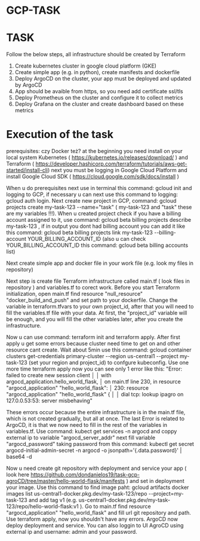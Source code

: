 # GCP-TASK
# TASK 
Follow the below steps, all infrastructure should be created by Terraform
1. Create kubernetes cluster in google cloud platform (GKE)
2. Create simple app (e.g. in python), create manifests and dockerfile
3. Deploy ArgoCD on the cluster, your app must be deployed and updated by ArgoCD
4. App should be avaible from https, so you need add certificate ssl/tls
5. Deploy Prometheus on the cluster and configure it to collect metrics
6. Deploy Grafana on the cluster and create dashboard based on these metrics
    
# Execution of the task

prerequisites: czy Docker też?
at the beginning you need install on your local system Kubernetes ( https://kubernetes.io/releases/download/ ) and Terraform ( https://developer.hashicorp.com/terraform/tutorials/aws-get-started/install-cli) next you must be logging in Google Cloud Platform and install Google Cloud SDK ( https://cloud.google.com/sdk/docs/install )


When u do prerequisites next use in terminal this command: gcloud init and logging to GCP, if necessary u can next use this command to logging: gcloud auth login. Next create new project in GCP, command: gcloud projects create my-task-123 --name="task" ( my-task-123 and "task" these are my variables !!!). When u created project check if you have a billing account assigned to it, use command: gcloud beta billing projects describe my-task-123 , if in output you dont had billing account you can add it like this command: gcloud beta billing projects link my-task-123 --billing-account YOUR_BILLING_ACCOUNT_ID  (also u can check YOUR_BILLING_ACCOUNT_ID this command: gcloud beta billing accounts list)

Next create simple app and docker file in your work file (e.g. look my files in repository)

Next step is create file Terraform infrastructure called main.tf ( look files in repository ) and variables.tf to corect work. Before you start Terraform initialization, open main.tf find resource "null_resource" "docker_build_and_push" and set path to your dockerfile. Change the variable in terraform.tfvars to your own project_id, after that you will need to fill the variables.tf file with your data. At first, the "project_id" variable will be enough, and you will fill the other variables later, after you create the infrastructure.

Now u can use command: terraform init and terraform apply. After first apply u get some errors because cluster need time to get on and other resource cant create. Wait about 5min use this command: gcloud container clusters get-credentials primary-cluster --region us-central1 --project my-task-123 (set your region and project_id) to confgure kubeconfig. Use one more time terraform apply now you can see only 1 error like this: 
"Error: failed to create new session client
│ 
│   with argocd_application.hello_world_flask,
│   on main.tf line 230, in resource "argocd_application" "hello_world_flask":
│  230: resource "argocd_application" "hello_world_flask" {
│ 
│ dial tcp: lookup ipagro on 127.0.0.53:53: server misbehaving"

These errors occur because the entire infrastructure is in the main.tf file, which is not created gradually, but all at once. The last Error is related to ArgoCD, it is that we now need to fill in the rest of the variables in variables.tf.
Use command: kubect get services -n argocd  and coppy external ip to variable "argocd_server_addr" next fill variable "argocd_password" taking password from this command: kubectl get secret argocd-initial-admin-secret -n argocd -o jsonpath='{.data.password}' | base64 -d   

Now u need create git repository with deployment and service your app ( look here https://github.com/dondanielos19/task-gcp-agroCD/tree/master/hello-world-flask/manifests ) and set in deployment your image. Use this command to find image paht: gcloud artifacts docker images list us-central1-docker.pkg.dev/my-task-123/repo --project=my-task-123 and add tag v1 (e.g. us-central1-docker.pkg.dev/my-task-123/repo/hello-world-flask:v1 ). Go to main.tf find resource "argocd_application" "hello_world_flask" and fill url git repository and path. Use terraform apply, now you shouldn't have any errors. ArgoCD now deploy deployment and service. You can also loggin to UI AgroCD using external ip and username: admin and your password.





